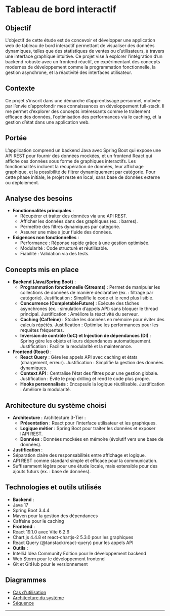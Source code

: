 # Tableau de bord interactif

## Objectif
L'objectif de cette étude est de concevoir et développer une application web de tableau de bord interactif permettant de visualiser des données dynamiques, telles que des statistiques de ventes ou d’utilisateurs, à travers une interface graphique intuitive.
Ce projet vise à explorer l’intégration d’un backend robuste avec un frontend réactif, en expérimentant des concepts modernes de développement comme la programmation fonctionnelle, la gestion asynchrone, et la réactivité des interfaces utilisateur.

## Contexte
Ce projet s’inscrit dans une démarche d’apprentissage personnel, motivée par l’envie d’approfondir mes connaissances en développement full-stack. 
Il me permet d’explorer des concepts intéressants comme le traitement efficace des données, l’optimisation des performances via le caching, et la gestion d’état dans une application web.

## Portée
L’application comprend un backend Java avec Spring Boot qui expose une API REST pour fournir des données mockées, et un frontend React qui affiche ces données sous forme de graphiques interactifs. 
Les fonctionnalités incluent la récupération de données, leur affichage graphique, et la possibilité de filtrer dynamiquement par catégorie.
Pour cette phase initiale, le projet reste en local, sans base de données externe ou déploiement.

## Analyse des besoins
- **Fonctionnalités principales** :
  - Récupérer et traiter des données via une API REST.
  - Afficher les données dans des graphiques (ex. : barres).
  - Permettre des filtres dynamiques par catégorie.
  - Assurer une mise à jour fluide des données.
- **Exigences non fonctionnelles** :
  - Performance : Réponse rapide grâce à une gestion optimisée.
  - Modularité : Code structuré et réutilisable.
  - Fiabilité : Validation via des tests.

## Concepts mis en place
- **Backend (Java/Spring Boot)** :
  - **Programmation fonctionnelle (Streams)** : Permet de manipuler les collections de données de manière déclarative (ex. : filtrage par catégorie). Justification : Simplifie le code et le rend plus lisible.
  - **Concurrence (CompletableFuture)** : Exécute des tâches asynchrones (ex. : simulation d’appels API) sans bloquer le thread principal. Justification : Améliore la réactivité du serveur.
  - **Caching (Caffeine)** : Stocke les données en mémoire pour éviter des calculs répétés. Justification : Optimise les performances pour les requêtes fréquentes.
  - **Inversion de contrôle (IoC) et Injection de dépendances (DI)** : Spring gère les objets et leurs dépendances automatiquement. Justification : Facilite la modularité et la maintenance.
- **Frontend (React)** :
  - **React Query** : Gère les appels API avec caching et états (chargement, erreur). Justification : Simplifie la gestion des données dynamiques.
  - **Context API** : Centralise l’état des filtres pour une gestion globale. Justification : Évite le prop drilling et rend le code plus propre.
  - **Hooks personnalisés** : Encapsule la logique réutilisable. Justification : Améliore la modularité.

## Architecture du système choisi
- **Architecture** : Architecture 3-Tier :
  - **Présentation** : React pour l’interface utilisateur et les graphiques.
  - **Logique métier** : Spring Boot pour traiter les données et exposer l’API REST.
  - **Données** : Données mockées en mémoire (évolutif vers une base de données).
- **Justification** :
- Séparation claire des responsabilités entre affichage et logique.
- API REST comme standard simple et efficace pour la communication.
- Suffisamment légère pour une étude locale, mais extensible pour des ajouts futurs (ex. : base de données).

## Technologies et outils utilisés
- **Backend** :
- Java 17
- Spring Boot 3.4.4
- Maven pour la gestion des dépendances
- Caffeine pour le caching
- **Frontend** :
- React 19.1.0 avec Vite 6.2.6
- Chart.js 4.4.8 et react-chartjs-2 5.3.0 pour les graphiques
- React Query (@tanstack/react-query) pour les appels API
- **Outils** :
- IntelliJ Idea Community Edition pour le développement backend
- Web Storm pour le développement frontend
- Git et GitHub pour le versionnement

## Diagrammes
- [Cas d'utilisation](/dashboard-docs/dashboard_usecase-diagram.png)
- [Architecture du système](/dashboard-docs/dashboard_architecture-diagram.png)
- [Séquence](/dashboard-docs/dashboard_sequence-diagram.png)
  
---
